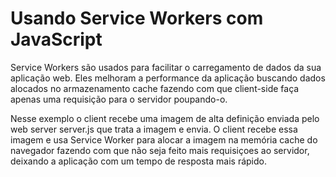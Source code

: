 # Usando Service Workers com JavaScript

Service Workers são usados para facilitar o carregamento de dados da sua aplicação web. Eles melhoram a performance da aplicação buscando dados alocados no armazenamento cache fazendo com que client-side faça apenas uma requisição para o servidor poupando-o.

Nesse exemplo o client recebe uma imagem de alta definição enviada pelo web server server.js que trata a imagem e envia. O client recebe essa imagem e usa Service Worker para alocar a imagem na memória cache do navegador fazendo com que não seja feito mais requisiçoes ao servidor, deixando a aplicação com um tempo de resposta mais rápido.
